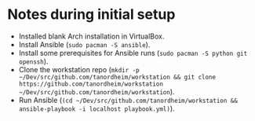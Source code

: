# Notes during initial setup

- Installed blank Arch installation in VirtualBox.
- Install Ansible (`sudo pacman -S ansible`).
- Install some prerequisites for Ansible runs (`sudo pacman -S python git openssh`).
- Clone the workstation repo (`mkdir -p ~/Dev/src/github.com/tanordheim/workstation && git clone https://github.com/tanordheim/workstation ~/Dev/src/github.com/tanordheim/workstation`).
- Run Ansible (`(cd ~/Dev/src/github.com/tanordheim/workstation && ansible-playbook -i localhost playbook.yml)`).

